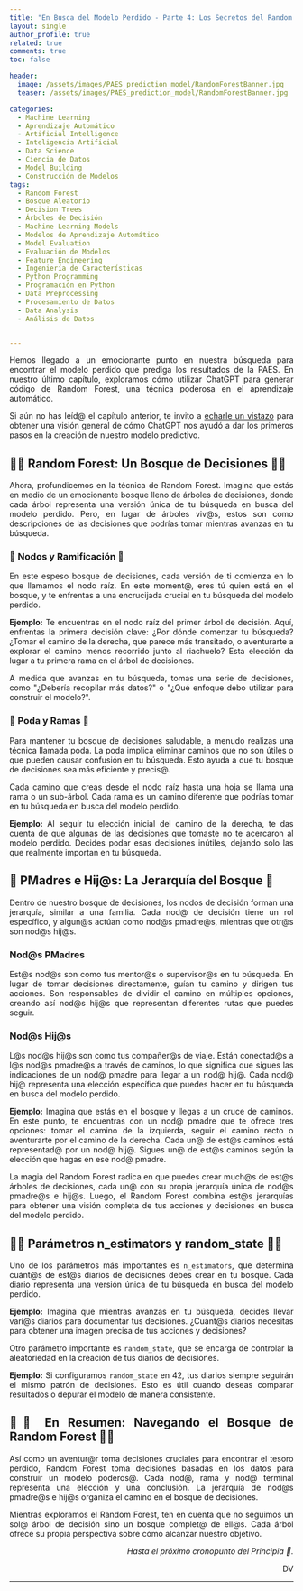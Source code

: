 ```yaml
---
title: "En Busca del Modelo Perdido - Parte 4: Los Secretos del Random Forest"
layout: single
author_profile: true
related: true
comments: true
toc: false

header:
  image: /assets/images/PAES_prediction_model/RandomForestBanner.jpg
  teaser: /assets/images/PAES_prediction_model/RandomForestBanner.jpg

categories:
  - Machine Learning
  - Aprendizaje Automático
  - Artificial Intelligence
  - Inteligencia Artificial
  - Data Science
  - Ciencia de Datos
  - Model Building
  - Construcción de Modelos
tags:
  - Random Forest
  - Bosque Aleatorio
  - Decision Trees
  - Árboles de Decisión
  - Machine Learning Models
  - Modelos de Aprendizaje Automático
  - Model Evaluation
  - Evaluación de Modelos
  - Feature Engineering
  - Ingeniería de Características
  - Python Programming
  - Programación en Python
  - Data Preprocessing
  - Procesamiento de Datos
  - Data Analysis
  - Análisis de Datos


---
```


<div align="justify" markdown="1">

Hemos llegado a un emocionante punto en nuestra búsqueda para encontrar el modelo perdido que prediga los resultados de la PAES. En nuestro último capítulo, exploramos cómo utilizar ChatGPT para generar código de Random Forest, una técnica poderosa en el aprendizaje automático.

Si aún no has leíd@ el capítulo anterior, te invito a [echarle un vistazo](https://daniavm.github.io/machine%20learning/en-busca-del-modelo-perdido-parte-3/) para obtener una visión general de cómo ChatGPT nos ayudó a dar los primeros pasos en la creación de nuestro modelo predictivo.

## 🌲🌲 Random Forest: Un Bosque de Decisiones 🌲🌲

Ahora, profundicemos en la técnica de Random Forest. Imagina que estás en medio de un emocionante bosque lleno de árboles de decisiones, donde cada árbol representa una versión única de tu búsqueda en busca del modelo perdido. Pero, en lugar de árboles viv@s, estos son como descripciones de las decisiones que podrías tomar mientras avanzas en tu búsqueda.

### 🌳 Nodos y Ramificación 🌳

En este espeso bosque de decisiones, cada versión de ti comienza en lo que llamamos el nodo raíz. En este moment@, eres tú quien está en el bosque, y te enfrentas a una encrucijada crucial en tu búsqueda del modelo perdido.

**Ejemplo:** Te encuentras en el nodo raíz del primer árbol de decisión. Aquí, enfrentas la primera decisión clave: ¿Por dónde comenzar tu búsqueda? ¿Tomar el camino de la derecha, que parece más transitado, o aventurarte a explorar el camino menos recorrido junto al riachuelo? Esta elección da lugar a tu primera rama en el árbol de decisiones.

A medida que avanzas en tu búsqueda, tomas una serie de decisiones, como "¿Debería recopilar más datos?" o "¿Qué enfoque debo utilizar para construir el modelo?".

### 🌿 Poda y Ramas 🌿

Para mantener tu bosque de decisiones saludable, a menudo realizas una técnica llamada poda. La poda implica eliminar caminos que no son útiles o que pueden causar confusión en tu búsqueda. Esto ayuda a que tu bosque de decisiones sea más eficiente y precis@.

Cada camino que creas desde el nodo raíz hasta una hoja se llama una rama o un sub-árbol. Cada rama es un camino diferente que podrías tomar en tu búsqueda en busca del modelo perdido.

**Ejemplo:** Al seguir tu elección inicial del camino de la derecha, te das cuenta de que algunas de las decisiones que tomaste no te acercaron al modelo perdido. Decides podar esas decisiones inútiles, dejando solo las que realmente importan en tu búsqueda.

## 🌳 PMadres e Hij@s: La Jerarquía del Bosque 🌳

Dentro de nuestro bosque de decisiones, los nodos de decisión forman una jerarquía, similar a una familia. Cada nod@ de decisión tiene un rol específico, y algun@s actúan como nod@s pmadre@s, mientras que otr@s son nod@s hij@s.

### Nod@s PMadres

Est@s nod@s son como tus mentor@s o supervisor@s en tu búsqueda. En lugar de tomar decisiones directamente, guían tu camino y dirigen tus acciones. Son responsables de dividir el camino en múltiples opciones, creando así nod@s hij@s que representan diferentes rutas que puedes seguir.

### Nod@s Hij@s

L@s nod@s hij@s son como tus compañer@s de viaje. Están conectad@s a l@s nod@s pmadre@s a través de caminos, lo que significa que sigues las indicaciones de un nod@ pmadre para llegar a un nod@ hij@. Cada nod@ hij@ representa una elección específica que puedes hacer en tu búsqueda en busca del modelo perdido.

**Ejemplo:** Imagina que estás en el bosque y llegas a un cruce de caminos. En este punto, te encuentras con un nod@ pmadre que te ofrece tres opciones: tomar el camino de la izquierda, seguir el camino recto o aventurarte por el camino de la derecha. Cada un@ de est@s caminos está representad@ por un nod@ hij@. Sigues un@ de est@s caminos según la elección que hagas en ese nod@ pmadre.

La magia del Random Forest radica en que puedes crear much@s de est@s árboles de decisiones, cada un@ con su propia jerarquía única de nod@s pmadre@s e hij@s. Luego, el Random Forest combina est@s jerarquías para obtener una visión completa de tus acciones y decisiones en busca del modelo perdido.

## 🌳🌳 Parámetros n_estimators y random_state 🌳🌳

Uno de los parámetros más importantes es `n_estimators`, que determina cuánt@s de est@s diarios de decisiones debes crear en tu bosque. Cada diario representa una versión única de tu búsqueda en busca del modelo perdido.

**Ejemplo:** Imagina que mientras avanzas en tu búsqueda, decides llevar vari@s diarios para documentar tus decisiones. ¿Cuánt@s diarios necesitas para obtener una imagen precisa de tus acciones y decisiones?

Otro parámetro importante es `random_state`, que se encarga de controlar la aleatoriedad en la creación de tus diarios de decisiones.

**Ejemplo:** Si configuramos `random_state` en 42, tus diarios siempre seguirán el mismo patrón de decisiones. Esto es útil cuando deseas comparar resultados o depurar el modelo de manera consistente.

## 🌟🌟 En Resumen: Navegando el Bosque de Random Forest 🌟🌟

Así como un aventur@r toma decisiones cruciales para encontrar el tesoro perdido, Random Forest toma decisiones basadas en los datos para construir un modelo poderos@. Cada nod@, rama y nod@ terminal representa una elección y una conclusión. La jerarquía de nod@s pmadre@s e hij@s organiza el camino en el bosque de decisiones.

Mientras exploramos el Random Forest, ten en cuenta que no seguimos un sol@ árbol de decisión sino un bosque complet@ de ell@s. Cada árbol ofrece su propia perspectiva sobre cómo alcanzar nuestro objetivo.

<div align="right" markdown="1">

_Hasta el próximo cronopunto del Principia 🥚._

DV

</div>

---

</div>

